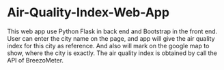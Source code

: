 # Air-Quality-Index-Web-App
This web app use Python Flask in back end and Bootstrap in the front end. 
User can enter the city name on the page, and app will give the air quality index for this city as reference. And also will mark
on the google map to show, where the city is exactly. 
The air quality index is obtained by call the API of BreezoMeter.
